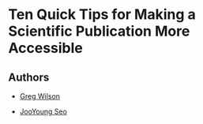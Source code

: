 # Ten Quick Tips for Making a Scientific Publication More Accessible

## Authors

- [Greg Wilson](http://third-bit.com)

- [JooYoung Seo](https://ischool.illinois.edu/people/jooyoung-seo)
